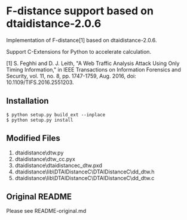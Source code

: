 # F-distance support based on dtaidistance-2.0.6

Implementation of F-distance[1] based on dtaidistance-2.0.6.

Support C-Extensions for Python to accelerate calculation.

[1] S. Feghhi and D. J. Leith, "A Web Traffic Analysis Attack Using Only Timing Information," in IEEE Transactions on Information Forensics and Security, vol. 11, no. 8, pp. 1747-1759, Aug. 2016, doi: 10.1109/TIFS.2016.2551203.

## Installation

    $ python setup.py build_ext --inplace
    $ python setup.py install

## Modified Files

1. dtaidistance\dtw.py
2. dtaidistance\dtw_cc.pyx
3. dtaidistance\dtaidistancec_dtw.pxd
4. dtaidistance\lib\DTAIDistanceC\DTAIDistanceC\dd_dtw.h
5. dtaidistance\lib\DTAIDistanceC\DTAIDistanceC\dd_dtw.c

## Original README

Please see README-original.md
